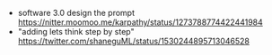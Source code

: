 
- software 3.0 design the prompt https://nitter.moomoo.me/karpathy/status/1273788774422441984
- "adding lets think step by step" https://twitter.com/shaneguML/status/1530244895713046528